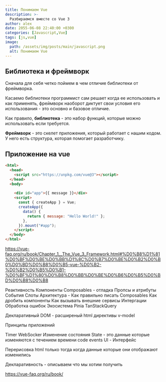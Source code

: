 ```yaml
---
title: Понимаем Vue
description: >-
  Разбираемся вместе со Vue 3
author: alex
date: 2055-06-08 22:40:00 +0300
categories: [Javascript,Vue]
tags: [js,vue]
image:
  path: /assets/img/posts/main/javascript.png
  alt: Понимаем Vue
---
```


## Библиотека и фреймворк

Сначала для себя четко поймем в чем отличие библиотеки от фреймворка.

Касаемо библиотеки программист сам решает когда ее использовать и как применять, фреймворк наоборот диктует свои условия его использования - это основно и базовое отличие.

Как правило, **библиотека** - это набор функций, которые можно использовать если требуется. 

**Фреймворк** - это скелет приложения, который работает с нашим кодом. У него есть структура, которая помогает разработчику.

## Приложение на vue

````html
<html>
  <head>         
    <script src="https://unpkg.com/vue@3"></script>
  </head>
  <body>
        
    <div id="app">{{ message }}</div>
    <script>
      const { createApp } = Vue;
      createApp({
        data() {
          return { message: "Hello World!" };
        },
      }).mount("#app");
    </script>
  </body>
</html>
````




https://vue-faq.org/ru/book/Chapter_1__The_Vue_3_Framework.html#%D0%B8%D1%81%D0%BF%D0%BE%D0%BB%D1%8C%D0%B7%D0%BE%D0%B2%D0%B0%D0%BD%D0%B8%D0%B5-vue-%D0%B2-%D0%B2%D0%B5%D0%B1-%D0%BF%D1%80%D0%B8%D0%BB%D0%BE%D0%B6%D0%B5%D0%BD%D0%B8%D0%B8

Реактивность
Компоненты
Composables - отладка
Пропсы и атрибуты
События
Слоты
Архитектура - Как правильно писать Composables
Как дробить компоненты
Как вызывать внешние сервисы
Интергации
Обработка ошибок
Экосистема
Pinia
TanStackQuery

Декларативный DOM - расширеный html директивы v-model

Принципы приложений


Timer WebSocker
Изменение состояния
State - это данные которые изменяются с течением времени
code
events
UI - Интерфейс

Перерисовка html только тогда когда данные которые они отображают изменились

Декларативность - описываем что мы хотим получить



https://vue-faq.org/ru/book/
